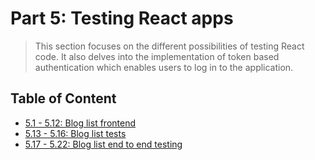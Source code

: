 # Part 5: Testing React apps

> This section focuses on the different possibilities of testing React code. It also delves into the implementation of token based authentication which enables users to log in to the application.

## Table of Content

- [5.1 - 5.12: Blog list frontend](https://github.com/CeeJayyy007/fullstackopen-bloglist-frontend/tree/master/bloglist-frontend)
- [5.13 - 5.16: Blog list tests](https://github.com/CeeJayyy007/fullstackopen-bloglist-frontend/tree/master/bloglist-frontend/src/components)
- [5.17 - 5.22: Blog list end to end testing](https://github.com/CeeJayyy007/fullstackopen-bloglist-frontend/tree/master/bloglist-frontend/cypress)
